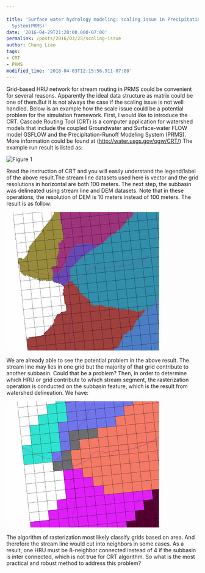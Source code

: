 ```yaml
---
 
title: 'Surface water hydrology modeling: scaling issue in Precipitation Runoff Modeling
  System(PRMS)'
date: '2016-04-29T21:28:00.000-07:00'
permalink: /posts/2016/03/25/scaling-issue
author: Chang Liao
tags:
- CRT
- PRMS
modified_time: '2018-04-03T12:15:56.911-07:00'
---
```


Grid-based HRU network for stream routing in PRMS could be convenient for several reasons.
Apparently the ideal data structure as matrix could be one of them.But it is not always the case if the scaling issue is not well handled.
Below is an example how the scale issue could be a potential problem for the simulation framework.
First, I would like to introduce the CRT. Cascade Routing Tool (CRT) is a computer application for watershed models that include the coupled Groundwater and Surface-water FLOW model GSFLOW and the Precipitation-Runoff Modeling System (PRMS). More information could be found at (http://water.usgs.gov/ogw/CRT/)
The example run result is listed as:

![Figure 1](https://github.com/changliao/changliao.github.io/blob/main/_figure/crt_cascade.png?raw=true)




Read the instruction of CRT and you will easily understand the legend/label of the above result.The stream line datasets used here is vector and the grid resolutions in horizontal are both 100 meters.
The next step, the subbasin was delineated using stream line and DEM datasets. Note that in these operations, the resolution of DEM is 10 meters instead of 100 meters. The result is as follow:



![Figure 2](https://github.com/changliao/changliao.github.io/blob/main/_figure/subbasin.png?raw=true)

We are already able to see the potential problem in the above result. The stream line may lies in one grid but the majority of that grid contribute to another subbasin. Could that be a problem? Then, in order to determine which HRU or grid contribute to which stream segment, the rasterization operation is conducted on the subbasin feature, which is the result from watershed delineation.
We have:


![Figure 3](https://github.com/changliao/changliao.github.io/blob/main/_figure/subbasin2.png?raw=true)


The algorithm of rasterization most likely classify grids based on area. And therefore the stream line would cut into neighbors in some cases.
As a result, one HRU must be 8-neighbor connected instead of 4 if the subbasin is inter connected, which is not true for CRT algorithm.
So what is the most practical and robust method to address this problem?